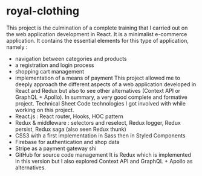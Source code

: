 # royal-clothing

This project is the culmination of a complete training that I carried out on the web application development in React.
It is a minimalist e-commerce application. It contains the essential elements for this type of application, namely :
* navigation between categories and products
* a registration and login process
* shopping cart management
* implementation of a means of payment
This project allowed me to deeply approach the different aspects of a web application developed in React and Redux but also to see other alternatives (Context API or GraphQL + Apollo).
In summary, a very good complete and formative project.
Technical Sheet
Code technologies I got involved with while working on this project.
* React.js : React router, Hooks, HOC pattern
* Redux & middleware : selectors and reselect, Redux logger, Redux persist, Redux saga (also seen Redux thunk)
* CSS3 with a first implementation in Sass then in Styled Components
* Firebase for authentication and shop data
* Stripe as a payment gateway shi 
* GitHub for source code management
It is Redux which is implemented in this version but I also explored Context API and GraphQL + Apollo as alternatives.

